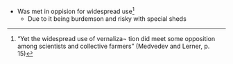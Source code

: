  - Was met in oppision for widespread use[^1]
	 - Due to it being burdemson and risky with special sheds


[^1]:“Yet the widespread use of vernaliza¬  tion did meet some opposition among scientists and collective  farmers”  (Medvedev and Lerner, p. 15)